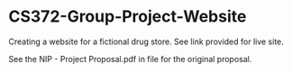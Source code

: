 # CS372-Group-Project-Website
Creating a website for a fictional drug store. See link provided for live site. 

See the NIP - Project Proposal.pdf in file for the original proposal. 
